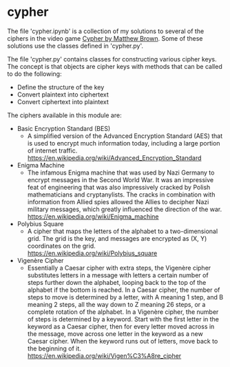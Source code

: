 # cypher
The file 'cypher.ipynb' is a collection of my solutions to several of the
ciphers in the video game [Cypher by Matthew Brown](https://store.steampowered.com/app/746710/Cypher/).
Some of these solutions use the classes defined in 'cypher.py'.

The file 'cypher.py' contains classes for constructing various cipher keys. The
concept is that objects are cipher keys with methods that can be called to do
the following:

- Define the structure of the key
- Convert plaintext into ciphertext
- Convert ciphertext into plaintext

The ciphers available in this module are:

- Basic Encryption Standard (BES)
    - A simplified version of the Advanced Encryption Standard (AES)
    that is used to encrypt much information today, including a large portion
    of internet traffic. <https://en.wikipedia.org/wiki/Advanced_Encryption_Standard>
- Enigma Machine
    - The infamous Enigma machine that was used by Nazi Germany to encrypt
    messages in the Second World War. It was an impressive feat of engineering
    that was also impressively cracked by Polish mathematicians and
    cryptanylists. The cracks in combination with information from Allied spies
    allowed the Allies to decipher Nazi military messages, which greatly
    influenced the direction of the war. <https://en.wikipedia.org/wiki/Enigma_machine>
- Polybius Square
    - A cipher that maps the letters of the alphabet to a two-dimensional grid.
    The grid is the key, and messages are encrypted as (X, Y) coordinates on the
    grid. <https://en.wikipedia.org/wiki/Polybius_square>
- Vigenère Cipher
    - Essentially a Caesar cipher with extra steps, the Vigenère cipher
    substitutes letters in a message with letters a certain number of steps
    further down the alphabet, looping back to the top of the alphabet if the
    bottom is reached. In a Caesar cipher, the number of steps to move is
    determined by a letter, with A meaning 1 step, and B meaning 2 steps, all
    the way down to Z meaning 26 steps, or a complete rotation of the alphabet.
    In a Vigenère cipher, the number of steps is determined by a keyword. Start
    with the first letter in the keyword as a Caesar cipher, then for every
    letter moved across in the message, move across one letter in the keyword
    as a new Caesar cipher. When the keyword runs out of letters, move back to
    the beginning of it. <https://en.wikipedia.org/wiki/Vigen%C3%A8re_cipher>
